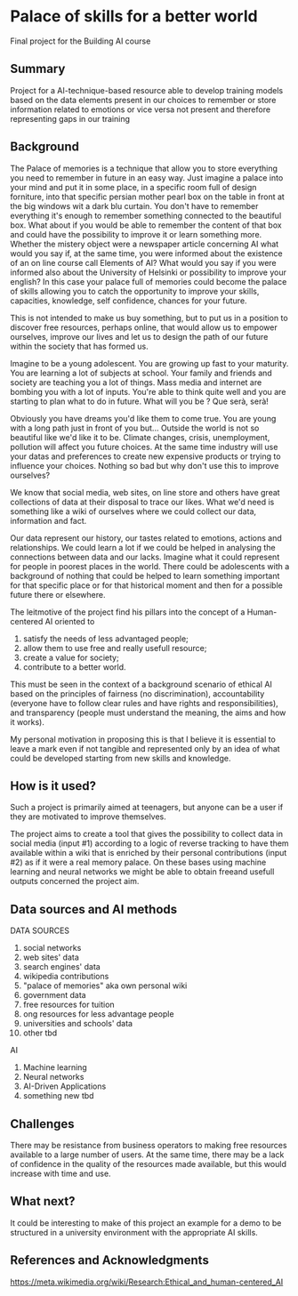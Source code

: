 # Palace of skills for a better world

Final project for the Building AI course

## Summary

Project for a AI-technique-based resource able to develop training models based on the data elements present in our choices to remember or store information related to emotions or vice versa not present and therefore representing gaps in our training


## Background

The Palace of memories is a technique that allow you to store everything you need to remember in future in an easy way. Just imagine a palace into your mind and put it in some place, in a specific room full of design forniture, into that specific persian mother pearl box on the table in front at the big windows wit a dark blu curtain.  You don't have to remember everything it's enough to remember something connected to the beautiful box. 
What about if you would be able to  remember the content of that box and could have the possibility to improve it or learn something more. Whether the mistery object were a newspaper article concerning AI what would you say if, at the same time, you were informed about the existence of an on line course call Elements of AI? What would you say  if you were informed also about the University of Helsinki or possibility to improve your english? In this case your palace full of memories could become the palace of skills allowing you to catch the opportunity to improve your skills, capacities, knowledge, self confidence, chances for your future. 

This is not intended to make us buy something, but to put us in a position to discover free resources, perhaps online, that would allow us to empower ourselves, improve our lives and let us to design the path of our future within the society that has formed us.  

Imagine to be a young adolescent. You are growing up fast to your maturity. You are learning a lot of subjects at school. Your family and friends and society are teaching you a lot of things. Mass media and internet are bombing you with a lot of inputs. You're able to think quite well and you are starting to plan what to do in future. What will you be ? Que serà, serà! 

Obviously  you have dreams you'd like them to come true. You are young with a long path just in front of you but... Outside the world is not so beautiful like we'd like it to be. Climate changes, crisis, unemployment, pollution will affect you future choices. At the same time industry will use your datas and preferences to create new expensive products or trying to influence your choices. Nothing so bad but why don't use this to improve ourselves? 

We know that social media, web sites, on line store and others have great collections of data at their disposal to trace our likes.
What we'd need is something like a wiki of ourselves where we could collect our data, information and fact. 

Our data represent our history, our tastes related to emotions, actions and relationships. We could learn a lot if we could be helped in analysing the connections between data and our lacks. Imagine what it could represent for people in poorest places in the world. 
There could be adolescents with a background of nothing that could be helped to learn something important for that specific place or for that historical moment and then for a possible future there or elsewhere.   

The leitmotive of the project find his pillars into the concept of a Human-centered AI oriented to 
1) satisfy the needs of less advantaged people; 
2) allow them to use free and really usefull resource;
3) create a value for society; 
4) contribute to a better world.

This must be seen in the context of a background scenario of ethical AI based on the principles of fairness (no discrimination), accountability (everyone have to follow clear rules and have rights and responsibilities), and transparency (people must understand the meaning, the aims and how it works). 

My personal motivation in proposing this is that I believe it is essential to leave a mark even if not tangible and represented only by an idea of what could be developed starting from new skills and knowledge. 
 

## How is it used?

Such a project is primarily aimed at teenagers, but anyone can be a user if they are motivated to improve themselves. 

The project aims to create a tool that gives the possibility to collect data in social media (input #1) according to a logic of reverse tracking to have them available within a wiki that is enriched by their personal contributions (input #2) as if it were a real memory palace. On these bases using machine learning and neural networks we might be able to obtain freeand usefull outputs concerned the project aim. 


## Data sources and AI methods

DATA SOURCES  
1) social networks
2) web sites' data
3) search engines' data
4) wikipedia contributions 
5) "palace of memories" aka own personal wiki 
6) government data 
7) free resources for tuition
8) ong resources for less advantage people 
9) universities and schools' data 
10) other tbd

AI 
1) Machine learning 
2) Neural networks
3) AI-Driven Applications
4) something new tbd

## Challenges

There may be resistance from business operators to making free resources available to a large number of users. At the same time, there may be a lack of confidence in the quality of the resources made available, but this would increase with time and use. 

## What next?

It could be interesting to make of this project an example for a demo to be structured in a university environment with the appropriate AI skills. 

## References and Acknowledgments

https://meta.wikimedia.org/wiki/Research:Ethical_and_human-centered_AI
